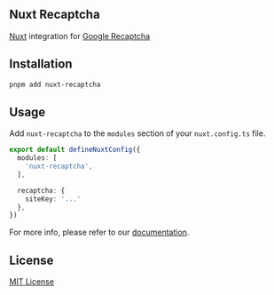 <!-- ![nuxt-recaptcha](https://raw.githubusercontent.com/arashsheyda/nuxt-recaptcha/main/playground/public/social-card.jpg) -->

## Nuxt Recaptcha

[Nuxt](https://nuxt.com/) integration for [Google Recaptcha](https://www.google.com/recaptcha/about/)


## Installation

```bash
pnpm add nuxt-recaptcha
```

## Usage

Add `nuxt-recaptcha` to the `modules` section of your `nuxt.config.ts` file.

```ts
export default defineNuxtConfig({
  modules: [
    'nuxt-recaptcha',
  ],

  recaptcha: {
    siteKey: '...'
  },
})
```

For more info, please refer to our [documentation](https://docs.arashsheyda.me/nuxt-recaptcha).

## License

[MIT License](./LICENSE)

